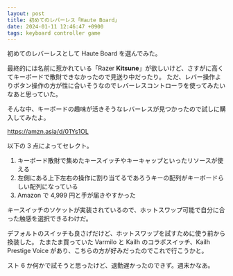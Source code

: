 ```yaml
---
layout: post
title: 初めてのレバーレス「Haute Board」
date: 2024-01-11 12:46:47 +0900
tags: keyboard controller game
---
```


初めてのレバーレスとして Haute Board を選んでみた。

<!--more-->

最終的には名前に惹かれている「Razer **Kitsune**」が欲しいけど、さすがに高くてキーボードで散財できなかったので見送り中だったり。
ただ、レバー操作よりボタン操作の方が性に合いそうなのでレバーレスコントローラを使ってみたいなあと思っていた。

そんな中、キーボードの趣味が活きそうなレバーレスが見つかったので試しに購入してみたよ。

<https://amzn.asia/d/01Ys1OL>

以下の 3 点によってセレクト。

1. キーボード散財で集めたキースイッチやキーキャップといったリソースが使える
2. 左側にある上下左右の操作に割り当てるであろうキーの配列がキーボードらしい配列になっている
3. Amazon で 4,999 円と手が届きやすかった

キースイッチのソケットが実装されているので、ホットスワップ可能で自分に合った触感を選択できるわけだ。

デフォルトのスイッチも良さげだけど、ホットスワップを試すために使う前から換装した。
たまたま買っていた Varmilo と Kailh のコラボスイッチ、Kailh Prestige Voice があり、こちらの方が好みだったのでこれで行こうかと。

スト 6 か何かで試そうと思ったけど、退勤遅かったのできず。週末かなあ。
